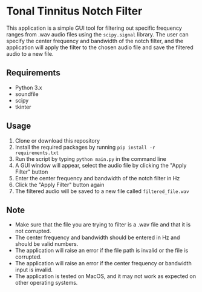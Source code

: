 # Tonal Tinnitus Notch Filter

This application is a simple GUI tool for filtering out specific frequency ranges from .wav audio files using the `scipy.signal` library. The user can specify the center frequency and bandwidth of the notch filter, and the application will apply the filter to the chosen audio file and save the filtered audio to a new file.

## Requirements

- Python 3.x
- soundfile
- scipy
- tkinter

## Usage

1. Clone or download this repository
2. Install the required packages by running `pip install -r requirements.txt`
3. Run the script by typing `python main.py` in the command line
4. A GUI window will appear, select the audio file by clicking the "Apply Filter" button
5. Enter the center frequency and bandwidth of the notch filter in Hz
6. Click the "Apply Filter" button again
7. The filtered audio will be saved to a new file called `filtered_file.wav`

## Note

- Make sure that the file you are trying to filter is a .wav file and that it is not corrupted.
- The center frequency and bandwidth should be entered in Hz and should be valid numbers.
- The application will raise an error if the file path is invalid or the file is corrupted.
- The application will raise an error if the center frequency or bandwidth input is invalid.
- The application is tested on MacOS, and it may not work as expected on other operating systems.


